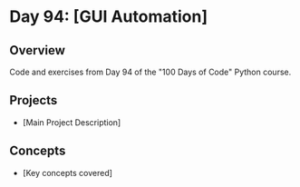 # Day 94: [GUI Automation]

## Overview
Code and exercises from Day 94 of the "100 Days of Code" Python course.

## Projects
- [Main Project Description]

## Concepts
- [Key concepts covered]
